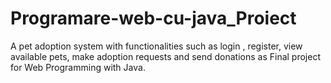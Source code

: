 # Programare-web-cu-java_Proiect
A pet adoption system with functionalities such as login , register, view available pets, make adoption requests and send donations as Final project for Web Programming with Java.
